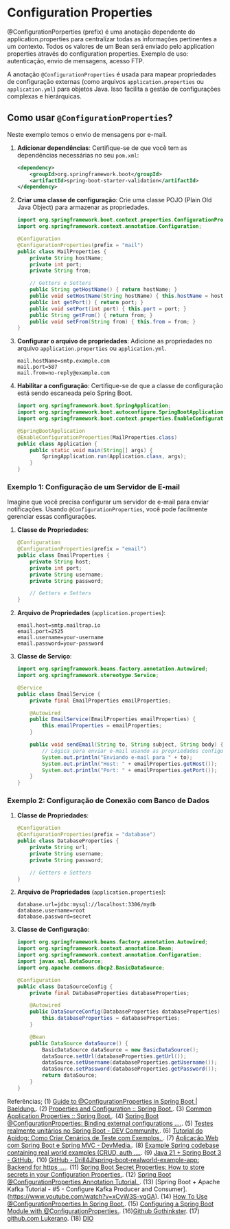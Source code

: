 # Configuration Properties

@ConfigurationPorperties (prefix) é uma anotação dependente do application.properties para centralizar todas as informações pertinentes a um contexto. Todos os valores de um Bean será enviado pelo application properties através do configuration properties. Exemplo de uso: autenticação, envio de mensagens, acesso FTP.

A anotação `@ConfigurationProperties` é usada para mapear propriedades de configuração externas (como arquivos `application.properties` ou `application.yml`) para objetos Java. Isso facilita a gestão de configurações complexas e hierárquicas.

## Como usar `@ConfigurationProperties`?

Neste exemplo temos o envio de mensagens por e-mail.

1. **Adicionar dependências**: Certifique-se de que você tem as dependências necessárias no seu `pom.xml`:

    ```xml
    <dependency>
        <groupId>org.springframework.boot</groupId>
        <artifactId>spring-boot-starter-validation</artifactId>
    </dependency>
    ```

2. **Criar uma classe de configuração**: Crie uma classe POJO (Plain Old Java Object) para armazenar as propriedades.

    ```java
    import org.springframework.boot.context.properties.ConfigurationProperties;
    import org.springframework.context.annotation.Configuration;

    @Configuration
    @ConfigurationProperties(prefix = "mail")
    public class MailProperties {
        private String hostName;
        private int port;
        private String from;

        // Getters e Setters
        public String getHostName() { return hostName; }
        public void setHostName(String hostName) { this.hostName = hostName; }
        public int getPort() { return port; }
        public void setPort(int port) { this.port = port; }
        public String getFrom() { return from; }
        public void setFrom(String from) { this.from = from; }
    }
    ```

3. **Configurar o arquivo de propriedades**: Adicione as propriedades no arquivo `application.properties` ou `application.yml`.

    ```properties
    mail.hostName=smtp.example.com
    mail.port=587
    mail.from=no-reply@example.com
    ```

4. **Habilitar a configuração**: Certifique-se de que a classe de configuração está sendo escaneada pelo Spring Boot.

    ```java
    import org.springframework.boot.SpringApplication;
    import org.springframework.boot.autoconfigure.SpringBootApplication;
    import org.springframework.boot.context.properties.EnableConfigurationProperties;

    @SpringBootApplication
    @EnableConfigurationProperties(MailProperties.class)
    public class Application {
        public static void main(String[] args) {
            SpringApplication.run(Application.class, args);
        }
    }
    ```


### Exemplo 1: Configuração de um Servidor de E-mail

Imagine que você precisa configurar um servidor de e-mail para enviar notificações. Usando `@ConfigurationProperties`, você pode facilmente gerenciar essas configurações.

1. **Classe de Propriedades**:

    ```java
    @Configuration
    @ConfigurationProperties(prefix = "email")
    public class EmailProperties {
        private String host;
        private int port;
        private String username;
        private String password;

        // Getters e Setters
    }
    ```

2. **Arquivo de Propriedades** (`application.properties`):

    ```properties
    email.host=smtp.mailtrap.io
    email.port=2525
    email.username=your-username
    email.password=your-password
    ```

3. **Classe de Serviço**:

    ```java
    import org.springframework.beans.factory.annotation.Autowired;
    import org.springframework.stereotype.Service;

    @Service
    public class EmailService {
        private final EmailProperties emailProperties;

        @Autowired
        public EmailService(EmailProperties emailProperties) {
            this.emailProperties = emailProperties;
        }

        public void sendEmail(String to, String subject, String body) {
            // Lógica para enviar e-mail usando as propriedades configuradas
            System.out.println("Enviando e-mail para " + to);
            System.out.println("Host: " + emailProperties.getHost());
            System.out.println("Port: " + emailProperties.getPort());
        }
    }
    ```

### Exemplo 2: Configuração de Conexão com Banco de Dados

1. **Classe de Propriedades**:

    ```java
    @Configuration
    @ConfigurationProperties(prefix = "database")
    public class DatabaseProperties {
        private String url;
        private String username;
        private String password;

        // Getters e Setters
    }
    ```

2. **Arquivo de Propriedades** (`application.properties`):

    ```properties
    database.url=jdbc:mysql://localhost:3306/mydb
    database.username=root
    database.password=secret
    ```

3. **Classe de Configuração**:

    ```java
    import org.springframework.beans.factory.annotation.Autowired;
    import org.springframework.context.annotation.Bean;
    import org.springframework.context.annotation.Configuration;
    import javax.sql.DataSource;
    import org.apache.commons.dbcp2.BasicDataSource;

    @Configuration
    public class DataSourceConfig {
        private final DatabaseProperties databaseProperties;

        @Autowired
        public DataSourceConfig(DatabaseProperties databaseProperties) {
            this.databaseProperties = databaseProperties;
        }

        @Bean
        public DataSource dataSource() {
            BasicDataSource dataSource = new BasicDataSource();
            dataSource.setUrl(databaseProperties.getUrl());
            dataSource.setUsername(databaseProperties.getUsername());
            dataSource.setPassword(databaseProperties.getPassword());
            return dataSource;
        }
    }
    ```

Referências;
(1) [Guide to @ConfigurationProperties in Spring Boot | Baeldung.](https://www.baeldung.com/configuration-properties-in-spring-boot).
(2) [Properties and Configuration :: Spring Boot.](https://docs.spring.io/spring-boot/how-to/properties-and-configuration.html).
(3) [Common Application Properties :: Spring Boot.](https://docs.spring.io/spring-boot/appendix/application-properties/index.html).
(4) [Spring Boot @ConfigurationProperties: Binding external configurations ....](https://www.callicoder.com/spring-boot-configuration-properties-example/).
(5) [Testes realmente unitários no Spring Boot - DEV Community.](https://dev.to/luizleite_/testes-realmente-unitarios-no-spring-boot-3gm8).
(6) [Tutorial do Apidog: Como Criar Cenários de Teste com Exemplos. ](https://apidog.com/pt/blog/create-test-scenarios-with-examples/).
(7) [Aplicação Web com Spring Boot e Spring MVC - DevMedia.](https://www.devmedia.com.br/desenvolvendo-uma-aplicacao-web-com-spring-boot-e-spring-mvc/34122).
(8) [Example Spring codebase containing real world examples (CRUD, auth ....](https://github.com/gothinkster/spring-boot-realworld-example-app).
(9) [Java 21 + Spring Boot 3 - GitHub.](https://github.com/1chz/realworld-java21-springboot3).
(10) [GitHub - Drill4J/spring-boot-realworld-example-app: Backend for https ....](https://github.com/Drill4J/spring-boot-realworld-example-app).
(11) [Spring Boot Secret Properties: How to store secrets in your Configuration Properties.](https://www.youtube.com/watch?v=PmGLn3ua_lU).
(12) [Spring Boot @ConfigurationProperties Annotation Tutorial. ](https://www.youtube.com/watch?v=23FaI_EWH4w).
(13) [Spring Boot + Apache Kafka Tutorial - #5 - Configure Kafka Producer and Consumer].(https://www.youtube.com/watch?v=xCyW3S-vgGA).
(14) [How To Use @ConfigurationProperties In Spring Boot.](https://www.zainabed.com/tutorials/spring-boot-configuration-properties-tutorial/).
(15) [Configuring a Spring Boot Module with @ConfigurationProperties.](ttps://reflectoring.io/spring-boot-configuration-properties/).
(16)[Github Gothinkster](https://github.com/gothinkster/spring-boot-realworld-example-app/blob/master/src/main/resources/schema/schema.graphqls).
(17) [github.com Lukerano](https://github.com/lukereno/tutorials/tree/aea1c41d3e71130752d89e3c4e7d83dfeadac078/spring-boot%2Fsrc%2Fmain%2Fjava%2Forg%2Fbaeldung%2Fproperties%2FConfigProperties.java).
(18) [DIO](https://github.com/digitalinnovationone/dio-springboot)


